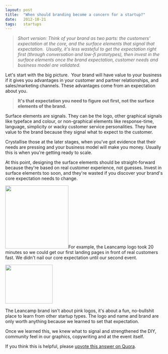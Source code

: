 ```yaml
---
layout: post
title:  "When should branding become a concern for a startup?"
date:   2012-10-21
tags:   startups
---
```


<blockquote><em>Short version: Think of your brand as two parts: the customers' expectation at the core, and the surface elements that signal that expectation.  Usually, it's less wasteful to get the expectation right first (through conversation and low-fi prototypes), then invest in the surface elements once the brand expectation, customer needs and business model are validated.</em></blockquote>
Let's start with the big picture.  Your brand will have value to your business if it gives you advantages in your customer and partner relationships, and sales/marketing channels. These advantages come from an expectation about you.
<blockquote><strong>It's that expectation you need to figure out first, not the surface elements of the brand. </strong></blockquote>
Surface elements are signals. They can be the logo, other graphical signals like typeface and colour, or non-graphical elements like response-time, language, simplicity or wacky customer service personalities. They have value to the brand because they signal what to expect to the customer.

Crystallise those at the later stages, when you've got evidence that their needs are pressing and your business model will make you money. Usually this is when you're getting ready to scale.

At this point, designing the surface elements should be straight-forward because they're based on real customer experience, not guesses. Invest in surface elements too soon, and they're wasted if you discover your brand's core expectation needs to change.

<a href="https://dl.dropboxusercontent.com/u/6606104/www/saintsal/img/2010/03/leancamp-logo.png"><img class="size-full wp-image-487 alignright" title="leancamp-logo" src="https://dl.dropboxusercontent.com/u/6606104/www/saintsal/img/2010/03/leancamp-logo.png" alt="" width="200" height="200" /></a>For example, the Leancamp logo took 20 minutes so we could get our first landing pages in front of real customers fast. We didn't nail our core expectation until our second event.

<img class="size-thumbnail wp-image-1161 alignleft" title="Isolator-1" src="https://dl.dropboxusercontent.com/u/6606104/www/saintsal/img/2012/04/Isolator-1-150x123.png" alt="" width="150" height="123" />

The Leancamp brand isn't about pink logos, it's about a fun, no-bullshit place to learn from other startup types. The logo and name and brand are only worth anything because we learned to set that expectation.

Once we learned this, we knew what to signal and strengthened the DIY, community feel in our graphics, copywriting and at the event itself.

If you think this is helpful, please <a href="http://sal.st/QHGTUd">upvote this answer on Quora</a>.

